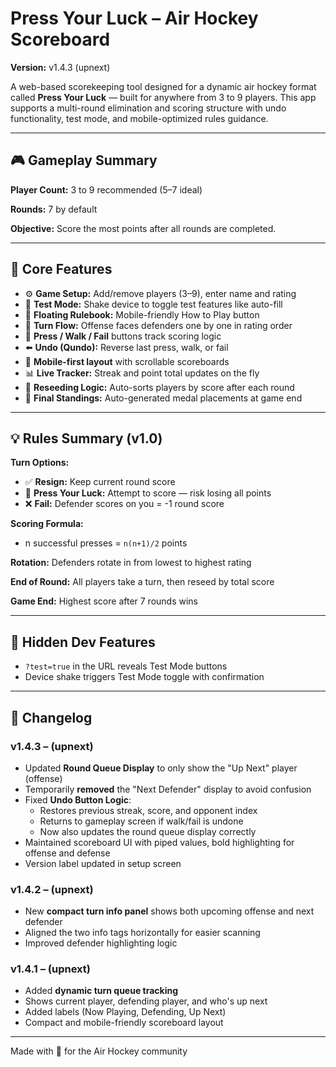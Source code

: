 
# Press Your Luck – Air Hockey Scoreboard

**Version:** v1.4.3 (upnext)

A web-based scorekeeping tool designed for a dynamic air hockey format called **Press Your Luck** — built for anywhere from 3 to 9 players. This app supports a multi-round elimination and scoring structure with undo functionality, test mode, and mobile-optimized rules guidance.

---

## 🎮 Gameplay Summary

**Player Count:** 3 to 9 recommended (5–7 ideal)

**Rounds:** 7 by default

**Objective:** Score the most points after all rounds are completed.

---

## 🧠 Core Features

- ⚙️ **Game Setup:** Add/remove players (3–9), enter name and rating
- 🧪 **Test Mode:** Shake device to toggle test features like auto-fill
- 🧾 **Floating Rulebook:** Mobile-friendly How to Play button
- 🔁 **Turn Flow:** Offense faces defenders one by one in rating order
- 🎲 **Press / Walk / Fail** buttons track scoring logic
- ⬅️ **Undo (Qundo):** Reverse last press, walk, or fail
- 📱 **Mobile-first layout** with scrollable scoreboards
- 📊 **Live Tracker:** Streak and point total updates on the fly
- 🔁 **Reseeding Logic:** Auto-sorts players by score after each round
- 🏁 **Final Standings:** Auto-generated medal placements at game end

---

## 💡 Rules Summary (v1.0)

**Turn Options:**
- ✅ **Resign:** Keep current round score
- 🎯 **Press Your Luck:** Attempt to score — risk losing all points
- ❌ **Fail:** Defender scores on you = -1 round score

**Scoring Formula:**
- n successful presses = `n(n+1)/2` points

**Rotation:** Defenders rotate in from lowest to highest rating

**End of Round:** All players take a turn, then reseed by total score

**Game End:** Highest score after 7 rounds wins

---

## 🔐 Hidden Dev Features

- `?test=true` in the URL reveals Test Mode buttons
- Device shake triggers Test Mode toggle with confirmation

---

## 🧰 Changelog

### v1.4.3 – (upnext)
- Updated **Round Queue Display** to only show the "Up Next" player (offense)
- Temporarily **removed** the "Next Defender" display to avoid confusion
- Fixed **Undo Button Logic**:
  - Restores previous streak, score, and opponent index
  - Returns to gameplay screen if walk/fail is undone
  - Now also updates the round queue display correctly
- Maintained scoreboard UI with piped values, bold highlighting for offense and defense
- Version label updated in setup screen

### v1.4.2 – (upnext)
- New **compact turn info panel** shows both upcoming offense and next defender
- Aligned the two info tags horizontally for easier scanning
- Improved defender highlighting logic

### v1.4.1 – (upnext)
- Added **dynamic turn queue tracking**
- Shows current player, defending player, and who's up next
- Added labels (Now Playing, Defending, Up Next)
- Compact and mobile-friendly scoreboard layout

---

Made with 💛 for the Air Hockey community
